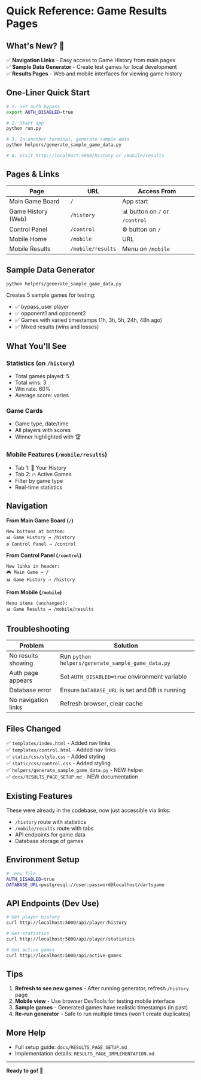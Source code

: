 # Quick Reference: Game Results Pages

## What's New? 🎉

✅ **Navigation Links** - Easy access to Game History from main pages  
✅ **Sample Data Generator** - Create test games for local development  
✅ **Results Pages** - Web and mobile interfaces for viewing game history

## One-Liner Quick Start

```bash
# 1. Set auth bypass
export AUTH_DISABLED=true

# 2. Start app
python run.py

# 3. In another terminal, generate sample data
python helpers/generate_sample_game_data.py

# 4. Visit http://localhost:5000/history or /mobile/results
```

## Pages & Links

| Page               | URL               | Access From                    |
| ------------------ | ----------------- | ------------------------------ |
| Main Game Board    | `/`               | App start                      |
| Game History (Web) | `/history`        | 📊 button on `/` or `/control` |
| Control Panel      | `/control`        | ⚙️ button on `/`               |
| Mobile Home        | `/mobile`         | URL                            |
| Mobile Results     | `/mobile/results` | Menu on `/mobile`              |

## Sample Data Generator

```bash
python helpers/generate_sample_game_data.py
```

Creates 5 sample games for testing:

- ✅ bypass_user player
- ✅ opponent1 and opponent2
- ✅ Games with varied timestamps (1h, 3h, 5h, 24h, 48h ago)
- ✅ Mixed results (wins and losses)

## What You'll See

### Statistics (on `/history`)

- Total games played: 5
- Total wins: 3
- Win rate: 60%
- Average score: varies

### Game Cards

- Game type, date/time
- All players with scores
- Winner highlighted with 🏆

### Mobile Features (`/mobile/results`)

- Tab 1: 📜 Your History
- Tab 2: 🔥 Active Games
- Filter by game type
- Real-time statistics

## Navigation

**From Main Game Board (`/`)**

```
New buttons at bottom:
📊 Game History → /history
⚙️ Control Panel → /control
```

**From Control Panel (`/control`)**

```
New links in header:
🎮 Main Game → /
📊 Game History → /history
```

**From Mobile (`/mobile`)**

```
Menu items (unchanged):
📊 Game Results → /mobile/results
```

## Troubleshooting

| Problem             | Solution                                          |
| ------------------- | ------------------------------------------------- |
| No results showing  | Run `python helpers/generate_sample_game_data.py` |
| Auth page appears   | Set `AUTH_DISABLED=true` environment variable     |
| Database error      | Ensure `DATABASE_URL` is set and DB is running    |
| No navigation links | Refresh browser, clear cache                      |

## Files Changed

✅ `templates/index.html` - Added nav links  
✅ `templates/control.html` - Added nav links  
✅ `static/css/style.css` - Added styling  
✅ `static/css/control.css` - Added styling  
✅ `helpers/generate_sample_game_data.py` - NEW helper  
✅ `docs/RESULTS_PAGE_SETUP.md` - NEW documentation

## Existing Features

These were already in the codebase, now just accessible via links:

- `/history` route with statistics
- `/mobile/results` route with tabs
- API endpoints for game data
- Database storage of games

## Environment Setup

```bash
# .env file
AUTH_DISABLED=true
DATABASE_URL=postgresql://user:password@localhost/dartsgame
```

## API Endpoints (Dev Use)

```bash
# Get player history
curl http://localhost:5000/api/player/history

# Get statistics
curl http://localhost:5000/api/player/statistics

# Get active games
curl http://localhost:5000/api/active-games
```

## Tips

1. **Refresh to see new games** - After running generator, refresh `/history` page
2. **Mobile view** - Use browser DevTools for testing mobile interface
3. **Sample games** - Generated games have realistic timestamps (in past)
4. **Re-run generator** - Safe to run multiple times (won't create duplicates)

## More Help

- Full setup guide: `docs/RESULTS_PAGE_SETUP.md`
- Implementation details: `RESULTS_PAGE_IMPLEMENTATION.md`

---

**Ready to go!** 🚀
